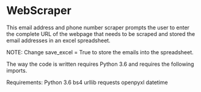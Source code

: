 # WebScraper
This email address and phone number scraper prompts the user to enter the complete URL of the webpage that needs to be scraped and stored the email addresses in an excel spreadsheet.

NOTE: Change save_excel = True to store the emails into the spreadsheet.

The way the code is written requires Python 3.6 and requires the following imports.

Requirements:
Python 3.6
bs4
urllib
requests
openpyxl
datetime
